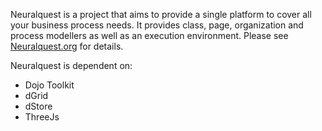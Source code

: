 Neuralquest is a project that aims to provide a single platform to cover all your business process needs.
It provides class, page, organization and process modellers as well as an execution environment.
Please see [Neuralquest.org](neuralquest.org) for details.

Neuralquest is dependent on:
* Dojo Toolkit
* dGrid
* dStore
* ThreeJs
